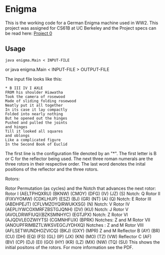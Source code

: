 Enigma
======

This is the working code for a German Enigma machine used in WW2. This project was assigned for CS61B at UC Berkeley and the Project specs can be read here:
[Project 0](https://inst.eecs.berkeley.edu/~cs61b/fa12/labs/proj0.pdf)

Usage
-----

    java enigma.Main < INPUT-FILE
or
    java enigma.Main < INPUT-FILE > OUTPUT-FILE

The input file looks like this:

    * B III IV I AXLE
    FROM his shoulder Hiawatha
    Took the camera of rosewood
    Made of sliding folding rosewood
    Neatly put it all together
    In its case it lay compactly
    Folded into nearly nothing
    But he opened out the hinges
    Pushed and pulled the joints
    and hinges
    Till it looked all squares
    and oblongs
    Like a complicated figure
    In the Second Book of Euclid

The first line is the configuration file denoted by an "*". The first letter is B or C for the reflector being used. The next three roman numerals are the three rotors in their respective order. The last word denotes the inital positions of the reflector and the three rotors. 

Rotors:

Rotor Permutation (as cycles) and the Notch that advances the next rotor:
    Rotor I (AELTPHQXRU) (BKNW) (CMOY) (DFG) (IV) (JZ) (S) Notch: Q
    Rotor II (FIXVYOMW) (CDKLHUP) (ESZ) (BJ) (GR) (NT) (A) (Q) Notch: E
    Rotor III (ABDHPEJT) (CFLVMZOYQIRWUKXSG) (N) Notch: V
    Rotor IV (AEPLIYWCOXMRFZBSTGJQNH) (DV) (KU) Notch: J
    Rotor V (AVOLDRWFIUQ)(BZKSMNHYC) (EGTJPX) Notch: Z
    Rotor VI (AJQDVLEOZWIYTS) (CGMNHFUX) (BPRK) Notches: Z and M
    Rotor VII (ANOUPFRIMBZTLWKSVEGCJYDHXQ) Notches : Z and M
    Rotor VIII (AFLSETWUNDHOZVICQ) (BKJ) (GXY) (MPR) Z and M
    Reﬂector B (AY) (BR) (CU) (DH) (EQ) (FS) (GL) (IP) (JX) (KN) (MO) (TZ) (VW)
    Reﬂector C (AF) (BV) (CP) (DJ) (EI) (GO) (HY) (KR) (LZ) (MX) (NW) (TQ) (SU)
    This shows the initial positons of the rotors. For more information see the PDF.